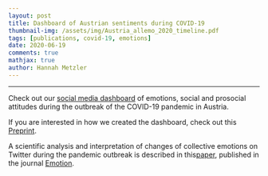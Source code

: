 ```yaml
---
layout: post
title: Dashboard of Austrian sentiments during COVID-19
thumbnail-img: /assets/img/Austria_allemo_2020_timeline.pdf
tags: [publications, covid-19, emotions]
date: 2020-06-19
comments: true
mathjax: true
author: Hannah Metzler
---
```


---

Check out our [social media dashboard](http://www.mpellert.at/covid19_monitor_austria/#twitter-emotions-in-austria) of emotions, social and prosocial attitudes during the outbreak of the COVID-19 pandemic in Austria.

If you are interested in how we created the dashboard, check out this [Preprint](http://arxiv.org/abs/2006.11158).

A scientific analysis and interpretation of changes of collective emotions on Twitter during the pandemic outbreak is described in this[paper](https://osf.io/preprints/psyarxiv/qejxv), published in the journal [Emotion](https://doi.org/10.1037/emo0001111). 

